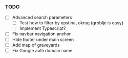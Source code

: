 ### TODO

- [ ] Advanced search parameters
  - [ ] Test how to filter by opstina, okrug (groblje is easy)
  - [ ] Implement Typescript?
- [ ] Fix navbar navigation anchor
- [ ] Hide footer under main screen
- [ ] Add map of graveyards
- [ ] Fix Google auth domain name

